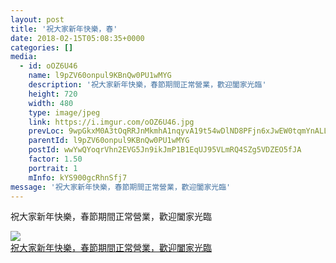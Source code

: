 ```yaml
---
layout: post
title: '祝大家新年快樂，春' 
date: 2018-02-15T05:08:35+0000 
categories: [] 
media:
  - id: oOZ6U46
    name: l9pZV60onpul9KBnQw0PU1wMYG
    description: '祝大家新年快樂，春節期間正常營業，歡迎闔家光臨'   
    height: 720
    width: 480
    type: image/jpeg
    link: https://i.imgur.com/oOZ6U46.jpg
    prevLoc: 9wpGkxM0A3tOqRRJnMkmhA1nqyvA19t54wDlND8PFjn6xJwEW0tqmYnALLJkIA2Qv2PGQ8urqBD8L69pUoRLRk3WoMs6vBMQN3MNc8xmZ4l4E0urXOxgwlGqiJGwQBvEQmU8kN4ok3AOt02Gw4E29OIQ8W0rj0YyFNlMLNZgYmF7GGzZ0YvQH9Pp4DD2jRSv0n9k7wLOfjxwOB87DrC6BDG4nALWClpzX2z1nKcP25qLMKYOuJyE7vGwoWC2LQXy7AAVFM0
    parentId: l9pZV60onpul9KBnQw0PU1wMYG
    postId: wwYwQYoqrVhn2EVG5Jn9ikJmP1B1EqUJ95VLmRQ4SZg5VDZEO5fJA
    factor: 1.50
    portrait: 1
    mInfo: kYS900gcRhnSfj7
message: '祝大家新年快樂，春節期間正常營業，歡迎闔家光臨'  
---
```


祝大家新年快樂，春節期間正常營業，歡迎闔家光臨


[//]: #media:  
<a href="https://i.imgur.com/oOZ6U46.jpg"><img class="postImage" src="https://i.imgur.com/oOZ6U46h.jpg" />  
祝大家新年快樂，春節期間正常營業，歡迎闔家光臨  
 </a>   
